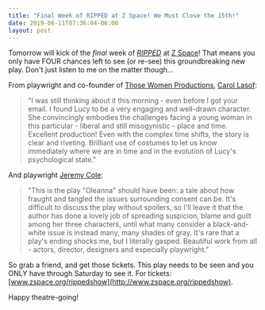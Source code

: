 ```yaml
---
title: "Final Week of RIPPED at Z Space! We Must Close the 15th!"
date: 2019-06-11T07:36:04-06:00
layout: post
---
```


Tomorrow will kick of the *final* week of [*RIPPED*](https://newplayexchange.org/plays/70552/ripped) at [Z Space](http://www.zspace.org/)! That means you only have FOUR chances left to see (or re-see) this groundbreaking new play. Don't just listen to me on the matter though...

From playwright and co-founder of [Those Women Productions](https://thosewomenproductions.com/), [Carol Lasof](https://newplayexchange.org/users/484/carol-lashof):

>"I was still thinking about it this morning - even before I got your email. I found Lucy to be a very engaging and well-drawn character. She convincingly embodies the challenges facing a young woman in this particular - liberal and still misogynistic - place and time. Excellent production! Even with the complex time shifts, the story is clear and riveting. Brilliant use of costumes to let us know immediately where we are in time and in the evolution of Lucy's psychological state."

And playwright [Jeremy Cole](https://newplayexchange.org/users/1670/jeremy-cole):

>"This is the play "Oleanna" should have been: a tale about how fraught and tangled the issues surrounding consent can be. It's difficult to discuss the play without spoilers, so I'll leave it that the author has done a lovely job of spreading suspicion, blame and guilt among her three characters, until what many consider a black-and-white issue is instead many, many shades of gray. It's rare that a play's ending shocks me, but I literally gasped. Beautiful work from all - actors, director, designers and especially playwright."

So grab a friend, and get those tickets. This play needs to be seen and you ONLY have through Saturday to see it. For tickets: [www.zspace.org/rippedshow](http://www.zspace.org/rippedshow).

Happy theatre-going!

